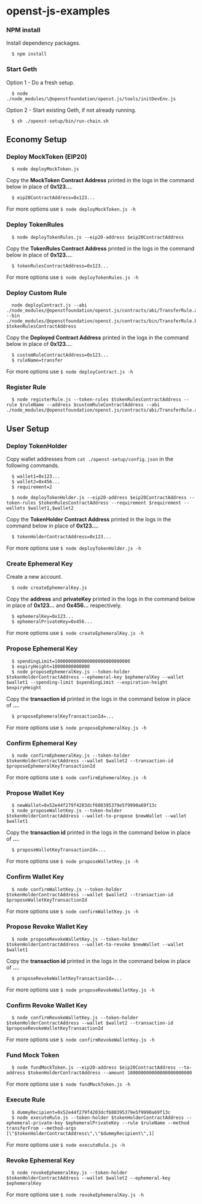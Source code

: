 # openst-js-examples

### NPM install
Install dependency packages.
```
  $ npm install
```

### Start Geth
Option 1 - Do a fresh setup.
```
  $ node ./node_modules/\@openstfoundation/openst.js/tools/initDevEnv.js 
```

Option 2 - Start existing Geth, if not already running.
```
  $ sh ./openst-setup/bin/run-chain.sh
```

## Economy Setup

### Deploy MockToken (EIP20)
```
  $ node deployMockToken.js
```

Copy the **MockToken Contract Address** printed in the logs in the command below in place of **0x123...**.

```
  $ eip20ContractAddress=0x123...
```

For more options use `$ node deployMockToken.js -h`


### Deploy TokenRules
```
  $ node deployTokenRules.js --eip20-address $eip20ContractAddress
```

Copy the **TokenRules Contract Address** printed in the logs in the command below in place of **0x123...**.

```
  $ tokenRulesContractAddress=0x123...
```

For more options use `$ node deployTokenRules.js -h`

### Deploy Custom Rule
```
  node deployContract.js --abi ./node_modules/@openstfoundation/openst.js/contracts/abi/TransferRule.abi --bin ./node_modules/@openstfoundation/openst.js/contracts/bin/TransferRule.bin $tokenRulesContractAddress

```

Copy the **Deployed Contract Address** printed in the logs in the command below in place of **0x123...**.

```
  $ customRuleContractAddress=0x123...
  $ ruleName=transfer
```

For more options use `$ node deployContract.js -h`

### Register Rule

```
  $ node registerRule.js --token-rules $tokenRulesContractAddress --rule $ruleName --address $customRuleContractAddress --abi ./node_modules/@openstfoundation/openst.js/contracts/abi/TransferRule.abi
```

## User Setup

### Deploy TokenHolder
Copy wallet addresses from `cat ./openst-setup/config.json` in the following commands.

```
  $ wallet1=0x123...
  $ wallet2=0x456...
  $ requirement=2
```
```
  $ node deployTokenHolder.js --eip20-address $eip20ContractAddress --token-rules $tokenRulesContractAddress --requirement $requirement --wallets $wallet1,$wallet2
```
Copy the **TokenHolder Contract Address** printed in the logs in the command below in place of **0x123...**.

```
  $ tokenHolderContractAddress=0x123...
```

For more options use `$ node deployTokenHolder.js -h`

### Create Ephemeral Key
Create a new account.
```
  $ node createEphemeralKey.js
```
Copy the **address** and **privateKey** printed in the logs in the command below in place of **0x123...** and **0x456...** respectively.
```
  $ ephemeralKey=0x123...
  $ ephemeralPrivateKey=0x456...
```

For more options use `$ node createEphemeralKey.js -h`

### Propose Ephemeral Key
```
  $ spendingLimit=1000000000000000000000000000
  $ expiryHeight=10000000000000
  $ node proposeEphemeralKey.js --token-holder $tokenHolderContractAddress --ephemeral-key $ephemeralKey --wallet $wallet1 --spending-limit $spendingLimit --expiration-height $expiryHeight
```

Copy the **transaction id** printed in the logs in the command below in place of **...**.
```
  $ proposeEphemeralKeyTransactionId=...
```

For more options use `$ node proposeEphemeralKey.js -h`

### Confirm Ephemeral Key
```
  $ node confirmEphemeralKey.js --token-holder $tokenHolderContractAddress --wallet $wallet2 --transaction-id $proposeEphemeralKeyTransactionId
```

For more options use `$ node confirmEphemeralKey.js -h`

### Propose Wallet Key
```
  $ newWallet=0x52e44f279f4203dcf680395379e5f9990a69f13c
  $ node proposeWalletKey.js --token-holder $tokenHolderContractAddress --wallet-to-propose $newWallet --wallet $wallet1
```

Copy the **transaction id** printed in the logs in the command below in place of **...**.
```
  $ proposeWalletKeyTransactionId=...
```

For more options use `$ node proposeWalletKey.js -h`

### Confirm Wallet Key
```
  $ node confirmWalletKey.js --token-holder $tokenHolderContractAddress --wallet $wallet2 --transaction-id $proposeWalletKeyTransactionId
```

For more options use `$ node confirmWalletKey.js -h`

### Propose Revoke Wallet Key
```
  $ node proposeRevokeWalletKey.js --token-holder $tokenHolderContractAddress --wallet-to-revoke $newWallet --wallet $wallet1
```

Copy the **transaction id** printed in the logs in the command below in place of **...**.

```
  $ proposeRevokeWalletKeyTransactionId=...
```

For more options use `$ node proposeRevokeWalletKey.js -h`

### Confirm Revoke Wallet Key
```
  $ node confirmRevokeWalletKey.js --token-holder $tokenHolderContractAddress --wallet $wallet2 --transaction-id $proposeRevokeWalletKeyTransactionId
```

For more options use `$ node confirmRevokeWalletKey.js -h`

### Fund Mock Token
```
  $ node fundMockToken.js --eip20-address $eip20ContractAddress --to-address $tokenHolderContractAddress --amount 100000000000000000000000
```

For more options use `$ node fundMockToken.js -h`

### Execute Rule
```
  $ dummyRecipient=0x52e44f279f4203dcf680395379e5f9990a69f13c
  $ node executeRule.js --token-holder $tokenHolderContractAddress --ephemeral-private-key $ephemeralPrivateKey --rule $ruleName --method transferFrom --method-args [\"$tokenHolderContractAddress\",\"$dummyRecipient\",1]
```

For more options use `$ node executeRule.js -h`

### Revoke Ephemeral Key
```
  $ node revokeEphemeralKey.js --token-holder $tokenHolderContractAddress --wallet $wallet2 --ephemeral-key $ephemeralKey
```

For more options use `$ node revokeEphemeralKey.js -h`